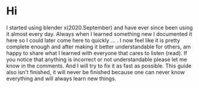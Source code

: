 # Hi
I started using blender x(2020.September) and have ever since been using it almost every day. Always when I learned something new I documented it here so I could later come here to quickly ... . I now feel like it is pretty complete enough and after making it better understandable for others, am happy to share what I learned with everyone that cares to listen (read). If you notice that anything is incorrect or not understandable please let me know in the comments. And I will try to fix it as fast as possible. This guide also isn't finished, it will never be finished because one can never know everything and will always learn new things.
